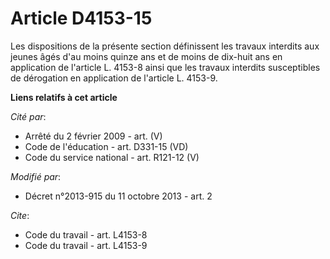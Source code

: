 # Article D4153-15

Les dispositions de la présente section définissent les travaux interdits aux jeunes âgés d'au moins quinze ans et de moins
de dix-huit ans en application de l'article L. 4153-8 ainsi que les travaux interdits susceptibles de dérogation en
application de l'article L. 4153-9.

**Liens relatifs à cet article**

_Cité par_:

  - Arrêté du 2 février 2009 - art. (V)
  - Code de l'éducation - art. D331-15 (VD)
  - Code du service national - art. R121-12 (V)

_Modifié par_:

  - Décret n°2013-915 du 11 octobre 2013 - art. 2

_Cite_:

  - Code du travail - art. L4153-8
  - Code du travail - art. L4153-9
